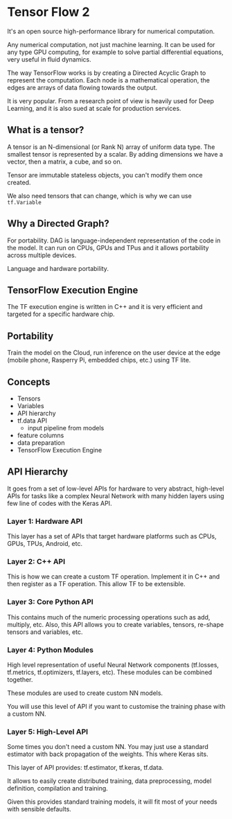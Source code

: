 # Tensor Flow 2

It's an open source high-performance library for numerical computation.

Any numerical computation, not just machine learning. It can be used for any type GPU computing, for example to solve partial differential equations, very useful in fluid dynamics.

The way TensorFlow works is by creating a Directed Acyclic Graph to represent the computation. Each node is a mathematical operation, the edges are arrays of data flowing towards the output.

It is very popular. From a research point of view is heavily used for Deep Learning, and it is also sued at scale for production services.

## What is a tensor?

A tensor is an N-dimensional (or Rank N) array of uniform data type. The smallest tensor is represented by a scalar. By adding dimensions we have a vector, then a matrix, a cube, and so on.

Tensor are immutable stateless objects, you can't modify them once created.

We also need tensors that can change, which is why we can use `tf.Variable`

## Why a Directed Graph?

For portability. DAG is language-independent representation of the code in the model. It can run on CPUs, GPUs and TPus and it allows portability across multiple devices.

Language and hardware portability.

## TensorFlow Execution Engine

The TF execution engine is written in C++ and it is very efficient and targeted for a specific hardware chip.

## Portability

Train the model on the Cloud, run inference on the user device at the edge (mobile phone, Rasperry Pi, embedded chips, etc.) using TF lite.

## Concepts
- Tensors
- Variables
- API hierarchy
- tf.data API
  - input pipeline from models
- feature columns
- data preparation
- TensorFlow Execution Engine

## API Hierarchy

It goes from a set of low-level APIs for hardware to very abstract, high-level APIs for tasks like a complex Neural Network with many hidden layers using few line of codes with the Keras API.

### Layer 1: Hardware API

This layer has a set of APIs that target hardware platforms such as CPUs, GPUs, TPUs, Android, etc.

### Layer 2: C++ API

This is how we can create a custom TF operation. Implement it in C++ and then register as a TF operation. This allow TF to be extensible.

### Layer 3: Core Python API

This contains much of the numeric processing operations such as add, multiply, etc. Also, this API allows you to create variables, tensors, re-shape tensors and variables, etc.

### Layer 4: Python Modules

High level representation of useful Neural Network components (tf.losses, tf.metrics, tf.optimizers, tf.layers, etc). These modules can be combined together.

These modules are used to create custom NN models.

You will use this level of API if you want to customise the training phase with a custom NN.

### Layer 5: High-Level API

Some times you don't need a custom NN. You may just use a standard estimator with back propagation of the weights. This where Keras sits.

This layer of API provides: tf.estimator, tf.keras, tf.data.

It allows to easily create distributed training, data preprocessing, model definition, compilation and training.

Given this provides standard training models, it will fit most of your needs with sensible defaults.
